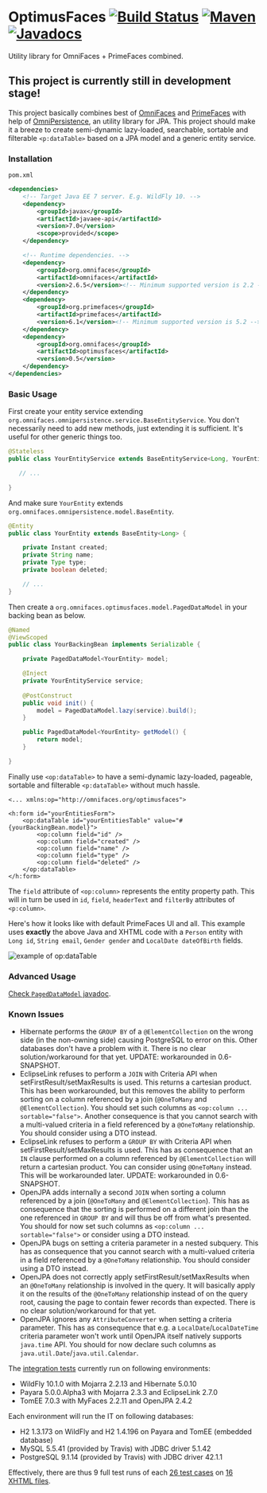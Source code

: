 # OptimusFaces [![Build Status](https://travis-ci.org/omnifaces/optimusfaces.svg?branch=develop)](https://travis-ci.org/omnifaces/optimusfaces) [![Maven](https://maven-badges.herokuapp.com/maven-central/org.omnifaces/optimusfaces/badge.svg)](https://maven-badges.herokuapp.com/maven-central/org.omnifaces/optimusfaces) [![Javadocs](http://javadoc.io/badge/org.omnifaces/optimusfaces.svg)](http://javadoc.io/doc/org.omnifaces/optimusfaces)

Utility library for OmniFaces + PrimeFaces combined.


## This project is currently still in development stage!

This project basically combines best of [OmniFaces](http://omnifaces.org/) and [PrimeFaces](http://www.primefaces.org/) with help of [OmniPersistence](https://github.com/omnifaces/omnipersistence), an utility library for JPA. This project should make it a breeze to create semi-dynamic lazy-loaded, searchable, sortable and filterable `<p:dataTable>` based on a JPA model and a generic entity service.


### Installation

`pom.xml`

```XML
<dependencies>
    <!-- Target Java EE 7 server. E.g. WildFly 10. -->
    <dependency>
        <groupId>javax</groupId>
        <artifactId>javaee-api</artifactId>
        <version>7.0</version>
        <scope>provided</scope>
    </dependency>

    <!-- Runtime dependencies. -->
    <dependency>
        <groupId>org.omnifaces</groupId>
        <artifactId>omnifaces</artifactId>
        <version>2.6.5</version><!-- Minimum supported version is 2.2 -->
    </dependency>
    <dependency>
        <groupId>org.primefaces</groupId>
        <artifactId>primefaces</artifactId>
        <version>6.1</version><!-- Minimum supported version is 5.2 -->
    </dependency>
    <dependency>
        <groupId>org.omnifaces</groupId>
        <artifactId>optimusfaces</artifactId>
        <version>0.5</version>
    </dependency>
</dependencies>
```

### Basic Usage

First create your entity service extending `org.omnifaces.omnipersistence.service.BaseEntityService`. You don't necessarily need to add new methods, just extending it is sufficient. It's useful for other generic things too.

```Java
@Stateless
public class YourEntityService extends BaseEntityService<Long, YourEntity> {

   // ...

}
```

And make sure `YourEntity` extends `org.omnifaces.omnipersistence.model.BaseEntity`.

```Java
@Entity
public class YourEntity extends BaseEntity<Long> {

    private Instant created;
    private String name;
    private Type type;
    private boolean deleted;

    // ...
}
```

Then create a `org.omnifaces.optimusfaces.model.PagedDataModel` in your backing bean as below.

```Java
@Named
@ViewScoped
public class YourBackingBean implements Serializable {

    private PagedDataModel<YourEntity> model;

    @Inject
    private YourEntityService service;
    
    @PostConstruct
    public void init() {
        model = PagedDataModel.lazy(service).build();
    }

    public PagedDataModel<YourEntity> getModel() {
        return model;
    }

}
```

Finally use `<op:dataTable>` to have a semi-dynamic lazy-loaded, pageable, sortable and filterable 
`<p:dataTable>` without much hassle.

```XHTML
<... xmlns:op="http://omnifaces.org/optimusfaces">

<h:form id="yourEntitiesForm">
    <op:dataTable id="yourEntitiesTable" value="#{yourBackingBean.model}">
        <op:column field="id" />
        <op:column field="created" />
        <op:column field="name" />
        <op:column field="type" />
        <op:column field="deleted" />
    </op:dataTable>
</h:form>
```

The `field` attribute of `<op:column>` represents the entity property path. This will
in turn be used in `id`, `field`, `headerText` and `filterBy` attributes
of `<p:column>`.

Here's how it looks like with default PrimeFaces UI and all. This example uses **exactly** the above Java and XHTML code with a `Person` entity with `Long id`, `String email`, `Gender gender` and `LocalDate dateOfBirth` fields.

![example of op:dataTable](http://i.imgur.com/nnB6RJZ.png)


### Advanced Usage

[Check `PagedDataModel` javadoc](http://static.javadoc.io/org.omnifaces/optimusfaces/0.5/org/omnifaces/optimusfaces/model/PagedDataModel.html).


### Known Issues

- Hibernate performs the `GROUP BY` of a `@ElementCollection` on the wrong side (in the non-owning side) causing PostgreSQL to error on this. Other databases don't have a problem with it. There is no clear solution/workaround for that yet. UPDATE: workarounded in 0.6-SNAPSHOT.
- EclipseLink refuses to perform a `JOIN` with Criteria API when setFirstResult/setMaxResults is used. This returns a cartesian product. This has been workarounded, but this removes the ability to perform sorting on a column referenced by a join (`@OneToMany` and `@ElementCollection`). You should set such columns as `<op:column ... sortable="false">`. Another consequence is that you cannot search with a multi-valued criteria in a field referenced by a `@OneToMany` relationship. You should consider using a DTO instead.
- EclipseLink refuses to perform a `GROUP BY` with Criteria API when setFirstResult/setMaxResults is used. This has as consequence that an `IN` clause performed on a column referenced by `@ElementCollection` will return a cartesian product. You can consider using `@OneToMany` instead. This will be workarounded later. UPDATE: workarounded in 0.6-SNAPSHOT.
- OpenJPA adds internally a second `JOIN` when sorting a column referenced by a join (`@OneToMany` and `@ElementCollection`). This has as consequence that the sorting is performed on a different join than the one referenced in `GROUP BY` and will thus be off from what's presented. You should for now set such columns as `<op:column ... sortable="false">` or consider using a DTO instead.
- OpenJPA bugs on setting a criteria parameter in a nested subquery. This has as consequence that you cannot search with a multi-valued criteria in a field referenced by a `@OneToMany` relationship. You should consider using a DTO instead.
- OpenJPA does not correctly apply setFirstResult/setMaxResults when an `@OneToMany` relationship is involved in the query. It will basically apply it on the results of the `@OneToMany` relationship instead of on the query root, causing the page to contain fewer records than expected. There is no clear solution/workaround for that yet.
- OpenJPA ignores any `AttributeConverter` when setting a criteria parameter. This has as consequence that e.g. a `LocalDate`/`LocalDateTime` criteria parameter won't work until OpenJPA itself natively supports `java.time` API. You should for now declare such columns as `java.util.Date`/`java.util.Calendar`.

The [integration tests](https://github.com/omnifaces/optimusfaces/tree/develop/src/test/java/org/omnifaces/optimusfaces/test) currently run on following environments:
- WildFly 10.1.0 with Mojarra 2.2.13 and Hibernate 5.0.10
- Payara 5.0.0.Alpha3 with Mojarra 2.3.3 and EclipseLink 2.7.0
- TomEE 7.0.3 with MyFaces 2.2.11 and OpenJPA 2.4.2

Each environment will run the IT on following databases:
- H2 1.3.173 on WildFly and H2 1.4.196 on Payara and TomEE (embedded database)
- MySQL 5.5.41 (provided by Travis) with JDBC driver 5.1.42
- PostgreSQL 9.1.14 (provided by Travis) with JDBC driver 42.1.1

Effectively, there are thus 9 full test runs of each [26 test cases](https://github.com/omnifaces/optimusfaces/blob/develop/src/test/java/org/omnifaces/optimusfaces/test/OptimusFacesIT.java#L389) on [16 XHTML files](https://github.com/omnifaces/optimusfaces/tree/develop/src/test/resources/org.omnifaces.optimusfaces.test).
